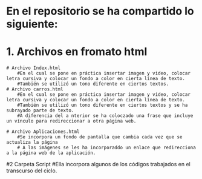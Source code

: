 # En el repositorio se ha compartido lo siguiente:
# 1. Archivos en fromato html
    # Archivo Index.html
        #En el cual se pone en práctica insertar imagen y video, colocar letra cursiva y colocar un fondo a color en cierta línea de texto.
        #También se utilizó un tono diferente en ciertos textos.
    # Archivo carros.html 
        #En el cual se pone en práctica insertar imagen y video, colocar letra cursiva y colocar un fondo a color en cierta línea de texto.
        #También se utilizó un tono diferente en ciertos textos y se ha subrayado parte de texto.
        #A diferencia del a nterior se ha coloczado una frase que incluye un vínculo para redireccionar a otra página web.

    # Archivo Aplicaciones.html
        #Se incorpora un fondo de pantalla que cambia cada vez que se actualiza la página
        # A las imágenes se les ha incorporaddo un enlace que redirecciona a la página web de la aplicación. 
#2 Carpeta Script
   #Ella incorpora algunos de los códigos trabajados en el transcurso del ciclo.


